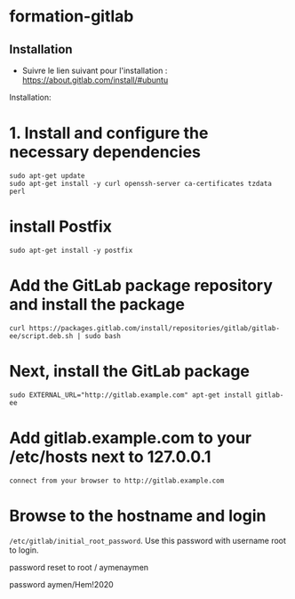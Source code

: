 # formation-gitlab

## Installation
- Suivre le lien suivant pour l'installation : https://about.gitlab.com/install/#ubuntu


Installation:

# 1. Install and configure the necessary dependencies
```
sudo apt-get update
sudo apt-get install -y curl openssh-server ca-certificates tzdata perl
```
# install Postfix
```
sudo apt-get install -y postfix
```
# Add the GitLab package repository and install the package
```
curl https://packages.gitlab.com/install/repositories/gitlab/gitlab-ee/script.deb.sh | sudo bash
```
# Next, install the GitLab package
```
sudo EXTERNAL_URL="http://gitlab.example.com" apt-get install gitlab-ee
```
# Add gitlab.example.com to your /etc/hosts next to 127.0.0.1
```
connect from your browser to http://gitlab.example.com
```
# Browse to the hostname and login
```/etc/gitlab/initial_root_password```. Use this password with username root to login.


password reset to root / aymenaymen

password aymen/Hem!2020
